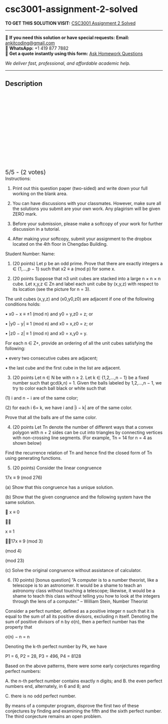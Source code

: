 # csc3001-assignment-2-solved
**TO GET THIS SOLUTION VISIT:** [CSC3001 Assignment 2 Solved](https://www.ankitcodinghub.com/product/csc3001-discrete-mathematics-solved-3/)


---

📩 **If you need this solution or have special requests:** **Email:** ankitcoding@gmail.com  
📱 **WhatsApp:** +1 419 877 7882  
📄 **Get a quote instantly using this form:** [Ask Homework Questions](https://www.ankitcodinghub.com/services/ask-homework-questions/)

*We deliver fast, professional, and affordable academic help.*

---

<h2>Description</h2>



<div class="kk-star-ratings kksr-auto kksr-align-center kksr-valign-top" data-payload="{&quot;align&quot;:&quot;center&quot;,&quot;id&quot;:&quot;117574&quot;,&quot;slug&quot;:&quot;default&quot;,&quot;valign&quot;:&quot;top&quot;,&quot;ignore&quot;:&quot;&quot;,&quot;reference&quot;:&quot;auto&quot;,&quot;class&quot;:&quot;&quot;,&quot;count&quot;:&quot;2&quot;,&quot;legendonly&quot;:&quot;&quot;,&quot;readonly&quot;:&quot;&quot;,&quot;score&quot;:&quot;5&quot;,&quot;starsonly&quot;:&quot;&quot;,&quot;best&quot;:&quot;5&quot;,&quot;gap&quot;:&quot;4&quot;,&quot;greet&quot;:&quot;Rate this product&quot;,&quot;legend&quot;:&quot;5\/5 - (2 votes)&quot;,&quot;size&quot;:&quot;24&quot;,&quot;title&quot;:&quot;CSC3001 Assignment 2 Solved&quot;,&quot;width&quot;:&quot;138&quot;,&quot;_legend&quot;:&quot;{score}\/{best} - ({count} {votes})&quot;,&quot;font_factor&quot;:&quot;1.25&quot;}">

<div class="kksr-stars">

<div class="kksr-stars-inactive">
            <div class="kksr-star" data-star="1" style="padding-right: 4px">


<div class="kksr-icon" style="width: 24px; height: 24px;"></div>
        </div>
            <div class="kksr-star" data-star="2" style="padding-right: 4px">


<div class="kksr-icon" style="width: 24px; height: 24px;"></div>
        </div>
            <div class="kksr-star" data-star="3" style="padding-right: 4px">


<div class="kksr-icon" style="width: 24px; height: 24px;"></div>
        </div>
            <div class="kksr-star" data-star="4" style="padding-right: 4px">


<div class="kksr-icon" style="width: 24px; height: 24px;"></div>
        </div>
            <div class="kksr-star" data-star="5" style="padding-right: 4px">


<div class="kksr-icon" style="width: 24px; height: 24px;"></div>
        </div>
    </div>

<div class="kksr-stars-active" style="width: 138px;">
            <div class="kksr-star" style="padding-right: 4px">


<div class="kksr-icon" style="width: 24px; height: 24px;"></div>
        </div>
            <div class="kksr-star" style="padding-right: 4px">


<div class="kksr-icon" style="width: 24px; height: 24px;"></div>
        </div>
            <div class="kksr-star" style="padding-right: 4px">


<div class="kksr-icon" style="width: 24px; height: 24px;"></div>
        </div>
            <div class="kksr-star" style="padding-right: 4px">


<div class="kksr-icon" style="width: 24px; height: 24px;"></div>
        </div>
            <div class="kksr-star" style="padding-right: 4px">


<div class="kksr-icon" style="width: 24px; height: 24px;"></div>
        </div>
    </div>
</div>


<div class="kksr-legend" style="font-size: 19.2px;">
            5/5 - (2 votes)    </div>
    </div>
Instructions:

1. Print out this question paper (two-sided) and write down your full working on the blank area.

2. You can have discussions with your classmates. However, make sure all the solutions you submit are your own work. Any plagirism will be given ZERO mark.

4. Before your submission, please make a softcopy of your work for further discussion in a tutorial.

5. After making your softcopy, submit your assignment to the dropbox located on the 4th floor in Chengdao Building.

Student Number: Name:

1. (20 points) Let p be an odd prime. Prove that there are exactly integers a ∈ {1,…,p − 1} such that x2 ≡ a (mod p) for some x.

2. (20 points Suppose that n3 unit cubes are stacked into a large n × n × n cube. Let x,y,z ∈ Zn and label each unit cube by (x,y,z) with respect to its location (see the picture for n = 3).

The unit cubes (x,y,z) and (x0,y0,z0) are adjacent if one of the following conditions holds:

• x0 − x ≡ ±1 (mod n) and y0 = y,z0 = z; or

• |y0 − y| ≡ 1 (mod n) and x0 = x,z0 = z; or

• |z0 − z| ≡ 1 (mod n) and x0 = x,y0 = y.

For each n ∈ Z+, provide an ordering of all the unit cubes satisfying the following:

• every two consecutive cubes are adjacent;

• the last cube and the first cube in the list are adjacent.

3. (20 points Let n ∈ N be with n ≥ 2. Let k ∈ {1,2,…,n − 1} be a fixed number such that gcd(k,n) = 1. Given the balls labeled by 1,2,…,n − 1, we try to color each ball black or white such that

(1) i and n − i are of the same color;

(2) for each i 6= k, we have i and |i − k| are of the same color.

Prove that all the balls are of the same color.

4. (20 points Let Tn denote the number of different ways that a convex polygon with n + 2 sides can be cut into triangles by connecting vertices with non-crossing line segments. (For example, Tn = 14 for n = 4 as shown below)

Find the recurrence relation of Tn and hence find the closed form of Tn using generating functions.

5. (20 points) Consider the linear congruence

17x ≡ 9 (mod 276)

(a) Show that this congruence has a unique solution.

(b) Show that the given congruence and the following system have the same solution.

 x ≡ 0



x ≡ 1

17x ≡ 9 (mod 3)

(mod 4)

(mod 23)

(c) Solve the original congruence without assistance of calculator.

6. (10 points) [bonus question] ”A computer is to a number theorist, like a telescope is to an astronomer. It would be a shame to teach an astronomy class without touching a telescope; likewise, it would be a shame to teach this class without telling you how to look at the integers through the lens of a computer.” – William Stein, Number Theorist

Consider a perfect number, defined as a positive integer n such that it is equal to the sum of all its positive divisors, excluding n itself. Denoting the sum of positive divisors of n by σ(n), then a perfect number has the property that

σ(n) − n = n

Denoting the k-th perfect number by Pk, we have

P1 = 6, P2 = 28, P3 = 496, P4 = 8128

Based on the above patterns, there were some early conjectures regarding perfect numbers:

A. the n-th perfect number contains exactly n digits; and B. the even perfect numbers end, alternately, in 6 and 8; and

C. there is no odd perfect number.

By means of a computer program, disprove the first two of these conjectures by finding and examining the fifth and the sixth perfect number. The third conjecture remains an open problem.

